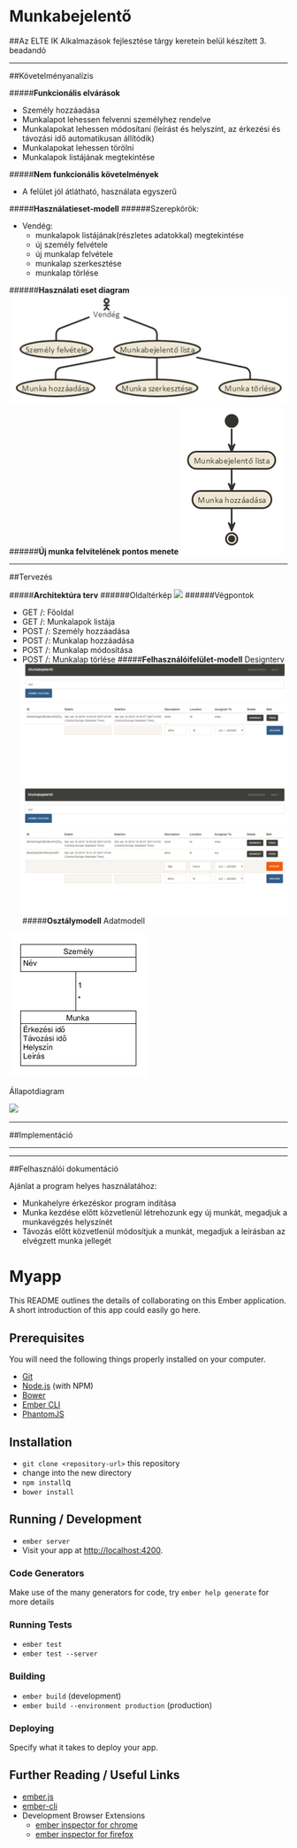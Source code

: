 # Munkabejelentő
##Az ELTE IK Alkalmazások fejlesztése tárgy keretein belül készített 3. beadandó

______
##Követelményanalízis

#####**Funkcionális elvárások**
- Személy hozzáadása
- Munkalapot lehessen felvenni személyhez rendelve
- Munkalapokat lehessen módosítani (leírást és helyszínt, az érkezési és távozási idő automatikusan állítódik)
- Munkalapokat lehessen törölni
- Munkalapok listájának megtekintése

#####**Nem funkcionális követelmények**
- A felület jól átlátható, használata egyszerű

#####**Használatieset-modell**
######Szerepkörök:
- Vendég:
  - munkalapok listájának(részletes adatokkal) megtekintése 
  - új személy felvétele
  - új munkalap felvétele
  - munkalap szerkesztése
  - munkalap törlése

######**Használati eset diagram**
![](docs/images/hasznalati_eset_diagram.png)
######**Új munka felvitelének pontos menete**
![](docs/images/folyamatleiras.png)

______
##Tervezés

#####**Architektúra terv**
######Oldaltérkép
![](docs/images/oldalterkep.png)
######Végpontok

- GET  /: Főoldal
- GET  /:  Munkalapok listája
- POST /: Személy hozzáadása
- POST /: Munkalap hozzáadása
- POST /: Munkalap módosítása
- POST /: Munkalap törlése
#####**Felhasználóifelület-modell**
Designterv
![](docs/images/design1.png)
![](docs/images/design2.png)
#####**Osztálymodell**
Adatmodell

![](docs/images/adatmodell.png)

Állapotdiagram

![](docs/images/allapotdiagramm.png)

______
##Implementáció

______

______
##Felhasználói dokumentáció

Ajánlat a program helyes használatához:
- Munkahelyre érkezéskor program indítása
- Munka kezdése előtt közvetlenül létrehozunk egy új munkát, megadjuk a munkavégzés helyszínét
- Távozás előtt közvetlenül módosítjuk a munkát, megadjuk a leírásban az elvégzett munka jellegét


# Myapp

This README outlines the details of collaborating on this Ember application.
A short introduction of this app could easily go here.

## Prerequisites

You will need the following things properly installed on your computer.

* [Git](http://git-scm.com/)
* [Node.js](http://nodejs.org/) (with NPM)
* [Bower](http://bower.io/)
* [Ember CLI](http://www.ember-cli.com/)
* [PhantomJS](http://phantomjs.org/)

## Installation

* `git clone <repository-url>` this repository
* change into the new directory
* `npm install`q
* `bower install`

## Running / Development

* `ember server`
* Visit your app at [http://localhost:4200](http://localhost:4200).

### Code Generators

Make use of the many generators for code, try `ember help generate` for more details

### Running Tests

* `ember test`
* `ember test --server`

### Building

* `ember build` (development)
* `ember build --environment production` (production)

### Deploying

Specify what it takes to deploy your app.

## Further Reading / Useful Links

* [ember.js](http://emberjs.com/)
* [ember-cli](http://www.ember-cli.com/)
* Development Browser Extensions
  * [ember inspector for chrome](https://chrome.google.com/webstore/detail/ember-inspector/bmdblncegkenkacieihfhpjfppoconhi)
  * [ember inspector for firefox](https://addons.mozilla.org/en-US/firefox/addon/ember-inspector/)

